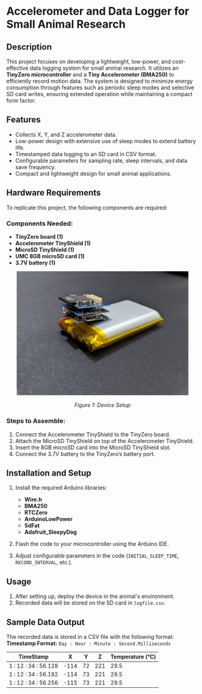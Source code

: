 # Accelerometer and Data Logger for Small Animal Research

## Description  
This project focuses on developing a lightweight, low-power, and cost-effective data logging system for small animal research. It utilizes an **TinyZero microcontroller** and a **Tiny Accelerometer (BMA250)** to efficiently record motion data. The system is designed to minimize energy consumption through features such as periodic sleep modes and selective SD card writes, ensuring extended operation while maintaining a compact form factor.

## Features  
- Collects X, Y, and Z accelerometer data.  
- Low-power design with extensive use of sleep modes to extend battery life.  
- Timestamped data logging to an SD card in CSV format.  
- Configurable parameters for sampling rate, sleep intervals, and data save frequency.  
- Compact and lightweight design for small animal applications.  

## Hardware Requirements  
To replicate this project, the following components are required:  

### Components Needed:  
- **TinyZero board (1)**  
- **Accelerometer TinyShield (1)**  
- **MicroSD TinyShield (1)**  
- **UMC 8GB microSD card (1)**  
- **3.7V battery (1)**  

<div style="text-align: center;">
  <img src="images/device.jpeg" alt="Device Setup" width="450">
  <p><em>Figure 1: Device Setup</em></p>
</div>

### Steps to Assemble:  
1. Connect the Accelerometer TinyShield to the TinyZero board.  
2. Attach the MicroSD TinyShield on top of the Accelerometer TinyShield.  
3. Insert the 8GB microSD card into the MicroSD TinyShield slot.  
4. Connect the 3.7V battery to the TinyZero’s battery port.  

## Installation and Setup  

1. Install the required Arduino libraries:  
   - **Wire.h**  
   - **BMA250**  
   - **RTCZero**  
   - **ArduinoLowPower**  
   - **SdFat**  
   - **Adafruit_SleepyDog**  

2. Flash the code to your microcontroller using the Arduino IDE.

3. Adjust configurable parameters in the code (`INITIAL_SLEEP_TIME`, `RECORD_INTERVAL`, etc.).

## Usage  
1. After setting up, deploy the device in the animal's environment.  
2. Recorded data will be stored on the SD card in `logfile.csv`. 

## Sample Data Output  

The recorded data is stored in a CSV file with the following format:  
**Timestamp Format:** `Day : Hour : Minute : Second.Milliseconds`

| TimeStamp          | X     | Y    | Z    | Temperature (°C) |
|--------------------|-------|------|------|------------------|
| 1 : 12 : 34 : 56.128 | -114  | 72   | 221  | 29.5             |
| 1 : 12 : 34 : 56.192 | -114  | 73   | 221  | 29.5             |
| 1 : 12 : 34 : 56.256 | -115  | 73   | 221  | 29.5             |

